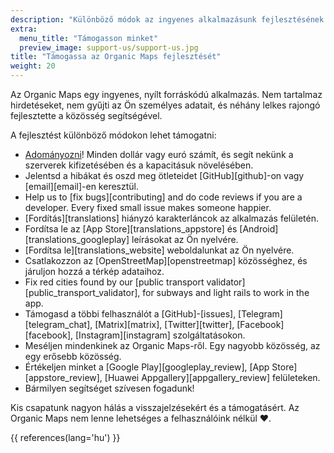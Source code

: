 ```yaml
---
description: "Különböző módok az ingyenes alkalmazásunk fejlesztésének támogatására"
extra:
  menu_title: "Támogasson minket"
  preview_image: support-us/support-us.jpg
title: "Támogassa az Organic Maps fejlesztését"
weight: 20
---
```


Az Organic Maps egy ingyenes, nyílt forráskódú alkalmazás. Nem tartalmaz
hirdetéseket, nem gyűjti az Ön személyes adatait, és néhány lelkes rajongó
fejlesztette a közösség segítségével.

A fejlesztést különböző módokon lehet támogatni:

- [Adományozni](@/donate/index.hu.md)! Minden dollár vagy euró számít, és segít
  nekünk a szerverek kifizetésében és a kapacitásuk növelésében.
- Jelentsd a hibákat és oszd meg ötleteidet [GitHub][github]-on vagy
  [email][email]-en keresztül.
- Help us to [fix bugs][contributing] and do code reviews if you are a
  developer. Every fixed small issue makes someone happier.
- [Fordítás][translations] hiányzó karakterláncok az alkalmazás felületén.
- Fordítsa le az [App Store][translations_appstore] és
  [Android][translations_googleplay] leírásokat az Ön nyelvére.
- [Fordítsa le][translations_website] weboldalunkat az Ön nyelvére.
- Csatlakozzon az [OpenStreetMap][openstreetmap] közösséghez, és járuljon
  hozzá a térkép adataihoz.
- Fix red cities found by our [public transport
  validator][public_transport_validator], for subways and light rails to
  work in the app.
- Támogasd a többi felhasználót a [GitHub]-[issues],
  [Telegram][telegram_chat], [Matrix][matrix], [Twitter][twitter],
  [Facebook][facebook], [Instagram][instagram] szolgáltatásokon.
- Meséljen mindenkinek az Organic Maps-ről. Egy nagyobb közösség, az egy
  erősebb közösség.
- Értékeljen minket a [Google Play][googleplay_review], [App Store][appstore_review],
  [Huawei Appgallery][appgallery_review] felületeken.
- Bármilyen segítséget szívesen fogadunk!

Kis csapatunk nagyon hálás a visszajelzésekért és a támogatásért. Az Organic
Maps nem lenne lehetséges a felhasználóink nélkül ❤️.

{{ references(lang='hu') }}
